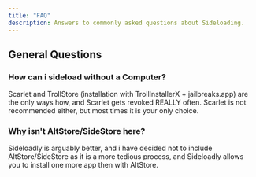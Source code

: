 ```yaml
---
title: "FAQ"
description: Answers to commonly asked questions about Sideloading.
---
```


## General Questions

### How can i sideload without a Computer?

Scarlet and TrollStore (installation with TrollInstallerX + jailbreaks.app) are the only ways how, and Scarlet gets revoked REALLY often. Scarlet is not recommended either, but most times it is your only choice.

### Why isn't AltStore/SideStore here?

Sideloadly is arguably better, and i have decided not to include AltStore/SideStore as it is a more tedious process, and Sideloadly allows you to install one more app then with AltStore.
